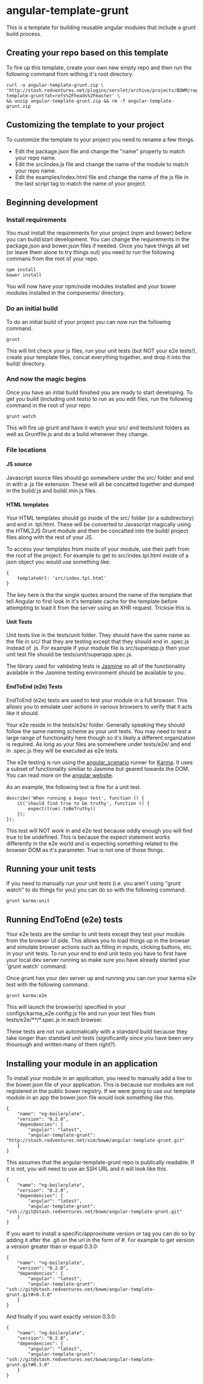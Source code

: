 # angular-template-grunt
This is a template for building reusable angular modules that include a grunt build process.

## Creating your repo based on this template
To fire up this template, create your own new empty repo and then run the following command from withing it's root directory.

	curl -o angular-template-grunt.zip \
	'http://stash.redventures.net/plugins/servlet/archive/projects/BOWM/repos/angular-template-grunt?at=refs%2Fheads%2Fmaster' \
	&& unzip angular-template-grunt.zip && rm -f angular-template-grunt.zip


## Customizing the template to your project
To customize the template to your project you need to rename a few things. 
	
* Edit the package.json file and change the "name" property to match your repo name.
* Edit the src/index.js file and change the name of the module to match your repo name.
* Edit the examples/index.html file and change the name of the js file in the last script tag to match the name of your project.

## Beginning development
### Install requirements
You must install the requirements for your project (npm and bower) before you can build/start development. You can change the requirements in the package.json and bower.json files if needed. Once you have things all set (or leave them alone to try things out) you need to run the following commans from the root of your repo.

	npm install
	bower install
	
You will now have your npm/node modules installed and your bower modules installed in the components/ directory.

### Do an initial build
To do an initial build of your project you can now run the following command.

	grunt
	
This will lint check your js files, run your unit tests (but NOT your e2e tests!), create your template files, concat everything together, and drop it into the build/ directory.

### And now the magic begins
Once you have an intial build finished you are ready to start developing. To get you build (including unit tests) to run as you edit files, run the following command in the root of your repo.

	grunt watch
	
This will fire up grunt and have it watch your src/ and tests/unit folders as well as Gruntfile.js and do a build whenever they change.

### File locations

#### JS source
Javascript source files should go somewhere under the src/ folder and end in with a .js file extension. These will all be concatted together and dumped in the build/<your-project-name>.js and build/<your-project-name>.min.js files.

#### HTML templates
Your HTML templates should go inside of the src/ folder (or a subdirectory) and end in .tpl.html. These will be converted to Javascript magically using the HTML2JS Grunt module and then be concatted into the build/ project files along with the rest of your JS.

To access your templates from inside of your module, use their path from the root of the project. For example to get to src/index.tpl.html inside of a json object you would use something like:

	{
		templateUrl: 'src/index.tpl.html'
	}
	
The key here is the the single quotes around the name of the template that tell Angular to first look in it's template cache for the template before attempting to load it from the server using an XHR request. Tricksie this is.

#### Unit Tests
Unit tests live in the tests/unit folder. They should have the same name as the file in src/ that they are testing except that they should end in .spec.js instead of .js. For example if your module file is src/superapp.js then your unit test file should be tests/unit/superapp.spec.js.

The library used for validating tests is [Jasmine](http://pivotal.github.io/jasmine/) so all of the functionality available in the Jasmine testing environment should be available to you.

#### EndToEnd (e2e) Tests
EndToEnd (e2e) tests are used to test your module in a full browser. This allows you to emulate user actions in various browsers to verify that it acts like it should.

Your e2e reside in the tests/e2e/ folder. Generally speaking they should follow the same naming scheme as your unit tests. You may need to test a large range of functionality here though so it's likely a different organization is required. As long as your files are somewhere under tests/e2e/ and end in .spec.js they will be executed as e2e tests.

The e2e testing is run using the [angular_scenario](http://docs.angularjs.org/guide/dev_guide.e2e-testing) runner for [Karma](http://karma-runner.github.io/0.8/index.html). It uses a subset of functionality similiar to Jasmine but geared towards the DOM. You can read more on the [angular website](http://docs.angularjs.org/guide/dev_guide.e2e-testing).

As an example, the following test is fine for a unit test.

	describe('When running a bogus test', function () {
		it('should find true to be truthy', function () {
			expect(true).toBeTruthy()
		});
	});
	
This test will NOT work in and e2e test because oddly enough you will find true to be undefined. This is because the expect statement works differently in the e2e world and is expecting something related to the browser DOM as it's parameter. True is not one of those things.

## Running your unit tests
If you need to manually run your unit tests (i.e. you aren't using "grunt watch" to do things for you) you can do so with the following command.

	grunt karma:unit
	
## Running EndToEnd (e2e) tests
Your e2e tests are the similiar to unit tests except they test your module from the browser UI side. This allows you to load things up in the browser and simulate browser actions such as filling in inputs, clicking buttons, etc. in your unit tests. To run your end to end unit tests you have to first have your local dev server running so make sure you have already started your 'grunt watch' command.

Once grunt has your dev server up and running you can run your karma e2e test with the following command.

	grunt karma:e2e
	
This will launch the browser(s) specified in your configs/karma_e2e.config.js file and run your test files from tests/e2e/\*\*/*.spec.js in each browser. 

These tests are not run automatically with a standard build because they take longer than standard unit tests (significantly since you have been very thourough and written many of them right?). 

## Installing your module in an application
To install your module in an application, you need to manually add a line to the bower.json file of your application. This is because our modules are not registered in the public bower registry. If we were going to use our template module in an app the bower.json file would look something like this.

	{
		"name": "ng-boilerplate",
		"version": "0.2.0",
		"dependencies": {
			"angular": "latest",
			"angular-template-grunt": "http://stash.redventures.net/scm/bowm/angular-template-grunt.git"
		}
	}
	
This assumes that the angular-template-grunt repo is publically readable. If it is not, you will need to use an SSH URL and it will look like this.

	{
		"name": "ng-boilerplate",
		"version": "0.2.0",
		"dependencies": {
			"angular": "latest",
			"angular-template-grunt": "ssh://git@stash.redventures.net/bowm/angular-template-grunt.git"
		}
	}

If you want to install a specific/approximate version or tag you can do so by adding it after the .git on the url in the form of #<tag>. For example to get version a version greater than or equal 0.3.0:

	{
		"name": "ng-boilerplate",
		"version": "0.2.0",
		"dependencies": {
			"angular": "latest",
			"angular-template-grunt": "ssh://git@stash.redventures.net/bowm/angular-template-grunt.git#>0.3.0"
		}
	}

And finally if you want exactly version 0.3.0:

	{
		"name": "ng-boilerplate",
		"version": "0.2.0",
		"dependencies": {
			"angular": "latest",
			"angular-template-grunt": "ssh://git@stash.redventures.net/bowm/angular-template-grunt.git#0.3.0"
		}
	}

